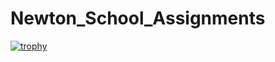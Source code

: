 # Newton_School_Assignments
[![trophy](https://github-profile-trophy.vercel.app/?username=)](https://github.com/dipaktaur93/github-profile-trophy)
